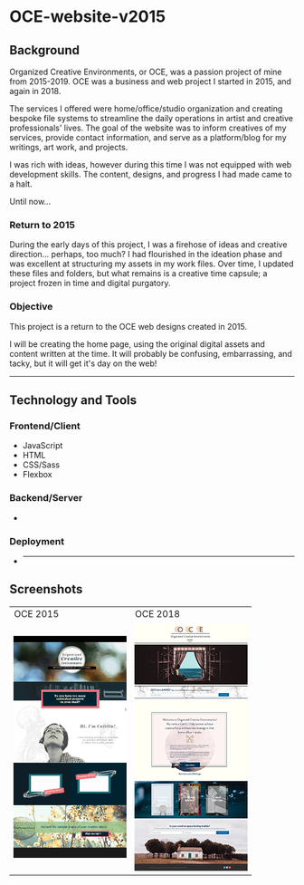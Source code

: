 # OCE-website-v2015

## Background

Organized Creative Environments, or OCE, was a passion project of mine from 2015-2019. OCE was a business and web project I started in 2015, and again in 2018.

The services I offered were home/office/studio organization and creating bespoke file systems to streamline the daily operations in artist and creative professionals' lives.
The goal of the website was to inform creatives of my services, provide contact information, and serve as a platform/blog for my writings, art work, and projects.

I was rich with ideas, however during this time I was not equipped with web development skills. The content, designs, and progress I had made came to a halt.

Until now...

### Return to 2015

During the early days of this project, I was a firehose of ideas and creative direction... perhaps, too much? I had flourished in the ideation phase and was excellent at structuring my assets in my work files. Over time, I updated these files and folders, but what remains is a creative time capsule; a project frozen in time and digital purgatory.

### Objective

This project is a return to the OCE web designs created in 2015.

I will be creating the home page, using the original digital assets and content written at the time. It will probably be confusing, embarrassing, and tacky, but it will get it's day on the web!

---

## Technology and Tools

### Frontend/Client

- JavaScript
- HTML
- CSS/Sass
- Flexbox

### Backend/Server

-

### Deployment

- ***

## Screenshots

<table border="0">
 <tr>
    <td style="font-size:16px">OCE 2015</td>
    <td style="font-size:16px">OCE 2018</td>
 </tr>
 <tr>
    <td><img src="https://github.com/caitevanish/OCE-retrospective-2023/blob/main/src/screenshots/OCE2015-home-web.png" alt="OCE 2015 web design"/></td>
    <td><img src="https://github.com/caitevanish/OCE-retrospective-2023/blob/main/src/screenshots/OCE2018-web.png" alt="OCE 2018 web design"/></td>
 </tr>
</table>
